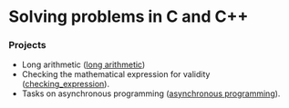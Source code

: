 # Solving problems in C and C++
### Projects
- Long arithmetic ([long arithmetic](.//projects/long_arithmetic/long_arithmetic.cpp))
- Checking the mathematical expression for validity ([checking_expression](.//projects/checking_a_mathematical_expression/checking_expression.cpp)).
- Tasks on asynchronous programming ([asynchronous programming](.//projects/asynchronous_programming)).
